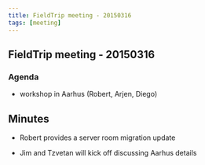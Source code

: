 ```yaml
---
title: FieldTrip meeting - 20150316
tags: [meeting]
---
```


## FieldTrip meeting - 20150316

### Agenda

- workshop in Aarhus (Robert, Arjen, Diego)

## Minutes

- Robert provides a server room migration update

- Jim and Tzvetan will kick off discussing Aarhus details
